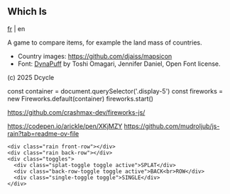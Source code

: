 Which Is
-----

[fr](https://github.com/dcycle/whichis/blob/master/README-fr.md) | en

A game to compare items, for example the land mass of countries.

* Country images: <https://github.com/djaiss/mapsicon>
* Font: [DynaPuff](https://fonts.google.com/specimen/DynaPuff) by Toshi Omagari, Jennifer Daniel, Open Font license.

(c) 2025 Dcycle


const container = document.querySelector('.display-5')
  const fireworks = new Fireworks.default(container)
  fireworks.start()

  https://github.com/crashmax-dev/fireworks-js/

  https://codepen.io/arickle/pen/XKjMZY
https://github.com/mudroljub/js-rain?tab=readme-ov-file

    <div class="rain front-row"></div>
    <div class="rain back-row"></div>
    <div class="toggles">
      <div class="splat-toggle toggle active">SPLAT</div>
      <div class="back-row-toggle toggle active">BACK<br>ROW</div>
      <div class="single-toggle toggle">SINGLE</div>
    </div>
